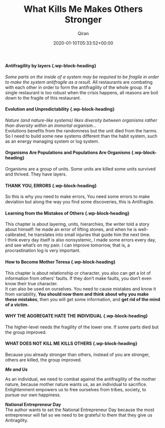 ﻿---
title: What Kills Me Makes Others Stronger
author: Qiran
type: post
date: 2020-01-10T05:33:52+00:00
aliases: ["/what-kills-me-makes-others-stronger/"]
tags:
  - 'Antifragile: Things That Gain From Disorder'

---
#### Antifragility by layers {.wp-block-heading}

_Some parts on the inside of a system may be required to be fragile in order to make the system antifragile as a result._ All restaurants are combating with each other in order to form the antifragility of the whole group. If a single restaurant is too robust when the crisis happens, all reasons are boil down to the fragile of this restaurant.

#### Evolution and Unpredictability {.wp-block-heading}

_Nature (and nature-like systems) likes diversity between organisms rather than diversity within an immortal organism&#8230;_  
Evolutions benefits from the randomness but the unit died from the harms.  
So I need to build some new systems different than the habit system, such as an energy managing system or log system.

#### Organisms Are Populations and Populations Are Organisms {.wp-block-heading}

Organisms are a group of units. Some units are killed some units survived and thrived. They have layers.

#### THANK YOU, ERRORS {.wp-block-heading}

So this is why you need to make errors, You need some errors to make deviation but along the way you find some discoveries, this is Antifragile.

#### Learning from the Mistakes of Others {.wp-block-heading}

This chapter is about layering, units, hierarchies, the writer told a story about himself: he made an error of lifting stones, and when he is well-calibrated, he translates into small injuries that guide him the next time.  
I think every day itself is also nonsystemic, I made some errors every day, and see what&#8217;s on my pain. I can improve tomorrow, that is, a procrastination log is very important.

#### How to Become Mother Teresa {.wp-block-heading}

This chapter is about relationship or character, you also can get a lot of information from others&#8217; faults. If they don&#8217;t make faults, you don&#8217;t even know their true character.  
It can also be used on ourselves. You need to cause mistakes and know it from variability, **You should now them and think about why you make these mistakes**, then you will get some information, and **get rid of the mind of a victim.**

#### WHY THE AGGREGATE HATE THE INDIVIDUAL {.wp-block-heading}

The higher-level needs the fragility of the lower one. If some parts died but the group improved.

#### WHAT DOES NOT KILL ME KILLS OTHERS {.wp-block-heading}

Because you already stronger than others, instead of you are stronger, others are killed, the group improved.

_**Me and Us**_

As an individual, we need to combat against the antifragility of the mother nature, because mother nature wants us, as an individual to sacrifice. Enlightenment empowers us to free ourselves from tribes, society, to pursue our own happiness.

**National Entrepreneur Day**  
The author wants to set the National Entrepreneur Day because the most entrepreneur will fail so we need to be grateful to them that they give us Antiragility.

